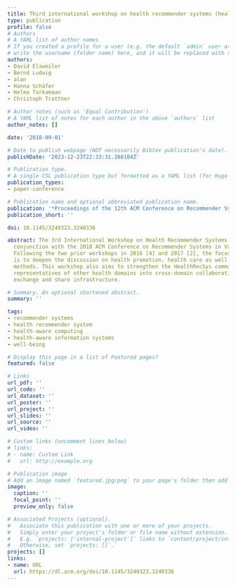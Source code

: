 ```yaml
---
title: Third international workshop on health recommender systems (healthrecsys 2018)
type: publication 
profile: false
# Authors
# A YAML list of author names
# If you created a profile for a user (e.g. the default `admin` user at `content/authors/admin/`), 
# write the username (folder name) here, and it will be replaced with their full name and linked to their profile.
authors:
- David Elsweiler
- Bernd Ludwig
- alan
- Hanna Schäfer
- Helma Torkamaan
- Christoph Trattner

# Author notes (such as 'Equal Contribution')
# A YAML list of notes for each author in the above `authors` list
author_notes: []

date: '2018-09-01'

# Date to publish webpage (NOT necessarily Bibtex publication's date).
publishDate: '2023-12-23T22:33:31.268104Z'

# Publication type.
# A single CSL publication type but formatted as a YAML list (for Hugo requirements).
publication_types:
- paper-conference

# Publication name and optional abbreviated publication name.
publication: '*Proceedings of the 12th ACM Conference on Recommender Systems*'
publication_short: ''

doi: 10.1145/3240323.3240336

abstract: The 3rd International Workshop on Health Recommender Systems was held in
  conjunction with the 2018 ACM Conference on Recommender Systems in Vancouver, Canada.
  Following the two prior workshops in 2016 [4] and 2017 [2], the focus of this workshop
  is to deepen the discussion on health promotion, health care as well as health related
  methods. This workshop also aims to strengthen the HealthRecSys community, to engage
  representatives of other health domains into cross-domain collaborations, and to
  exchange and share infrastructure.

# Summary. An optional shortened abstract.
summary: ''

tags:
- recommender systems
- health recommender system
- health-aware computing
- health-aware information systems
- well-being

# Display this page in a list of Featured pages?
featured: false

# Links
url_pdf: ''
url_code: ''
url_dataset: ''
url_poster: ''
url_project: ''
url_slides: ''
url_source: ''
url_video: ''

# Custom links (uncomment lines below)
# links:
# - name: Custom Link
#   url: http://example.org

# Publication image
# Add an image named `featured.jpg/png` to your page's folder then add a caption below.
image:
  caption: ''
  focal_point: ''
  preview_only: false

# Associated Projects (optional).
#   Associate this publication with one or more of your projects.
#   Simply enter your project's folder or file name without extension.
#   E.g. `projects: ['internal-project']` links to `content/project/internal-project/index.md`.
#   Otherwise, set `projects: []`.
projects: []
links:
- name: URL
  url: https://dl.acm.org/doi/10.1145/3240323.3240336
---
```



